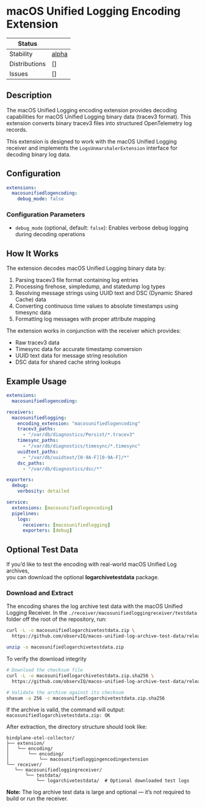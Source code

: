 # macOS Unified Logging Encoding Extension

<!-- status autogenerated section -->
| Status        |           |
| ------------- |-----------|
| Stability     | [alpha]   |
| Distributions | []        |
| Issues        | []        |

[alpha]: https://github.com/open-telemetry/opentelemetry-collector#alpha
<!-- end autogenerated section -->

## Description

The macOS Unified Logging encoding extension provides decoding capabilities for macOS Unified Logging binary data (tracev3 format). This extension converts binary tracev3 files into structured OpenTelemetry log records.

This extension is designed to work with the macOS Unified Logging receiver and implements the `LogsUnmarshalerExtension` interface for decoding binary log data.

## Configuration

```yaml
extensions:
  macosunifiedlogencoding:
    debug_mode: false
```

### Configuration Parameters

- `debug_mode` (optional, default: `false`): Enables verbose debug logging during decoding operations

## How It Works

The extension decodes macOS Unified Logging binary data by:

1. Parsing tracev3 file format containing log entries
2. Processing firehose, simpledump, and statedump log types
3. Resolving message strings using UUID text and DSC (Dynamic Shared Cache) data
4. Converting continuous time values to absolute timestamps using timesync data
5. Formatting log messages with proper attribute mapping

The extension works in conjunction with the receiver which provides:
- Raw tracev3 data
- Timesync data for accurate timestamp conversion
- UUID text data for message string resolution
- DSC data for shared cache string lookups

## Example Usage

```yaml
extensions:
  macosunifiedlogencoding:

receivers:
  macosunifiedlogging:
    encoding_extension: "macosunifiedlogencoding"
    tracev3_paths:
      - "/var/db/diagnostics/Persist/*.tracev3"
    timesync_paths:
      - "/var/db/diagnostics/timesync/*.timesync"
    uuidtext_paths:
      - "/var/db/uuidtext/[0-9A-F][0-9A-F]/*"
    dsc_paths:
      - "/var/db/diagnostics/dsc/*"

exporters:
  debug:
    verbosity: detailed

service:
  extensions: [macosunifiedlogencoding]
  pipelines:
    logs:
      receivers: [macosunifiedlogging]
      exporters: [debug]
```

## Optional Test Data

If you’d like to test the encoding with real-world macOS Unified Log archives,  
you can download the optional **logarchivetestdata** package.

### Download and Extract

The encoding shares the log archive test data with the macOS Unified Logging Receiver.
In the ```./receiver/macosunifiedloggingreceiver/testdata``` folder off the root of the repository, run:

```bash
curl -L -o macosunifiedlogarchivetestdata.zip \
  https://github.com/observIQ/macos-unified-log-archive-test-data/releases/latest/download/macosunifiedlogarchivetestdata.zip

unzip -o macosunifiedlogarchivetestdata.zip
```

To verify the download integrity

```bash
# Download the checksum file
curl -L -o macosunifiedlogarchivetestdata.zip.sha256 \
  https://github.com/observIQ/macos-unified-log-archive-test-data/releases/latest/download/macosunifiedlogarchivetestdata.zip.sha256

# Validate the archive against its checksum
shasum -a 256 -c macosunifiedlogarchivetestdata.zip.sha256
```

If the archive is valid, the command will output: ```macosunifiedlogarchivetestdata.zip: OK```

After extraction, the directory structure should look like:

```
bindplane-otel-collector/
├── extension/
│   └── encoding/
│       └── encoding/
│           └── macosunifiedloggingencodingextension
└── receiver/
   └── macosunifiedloggingreceiver/
       └── testdata/
           └── logarchivetestdata/  # Optional downloaded test logs
```

**Note:** The log archive test data is large and optional — it’s not required to build or run the receiver.
